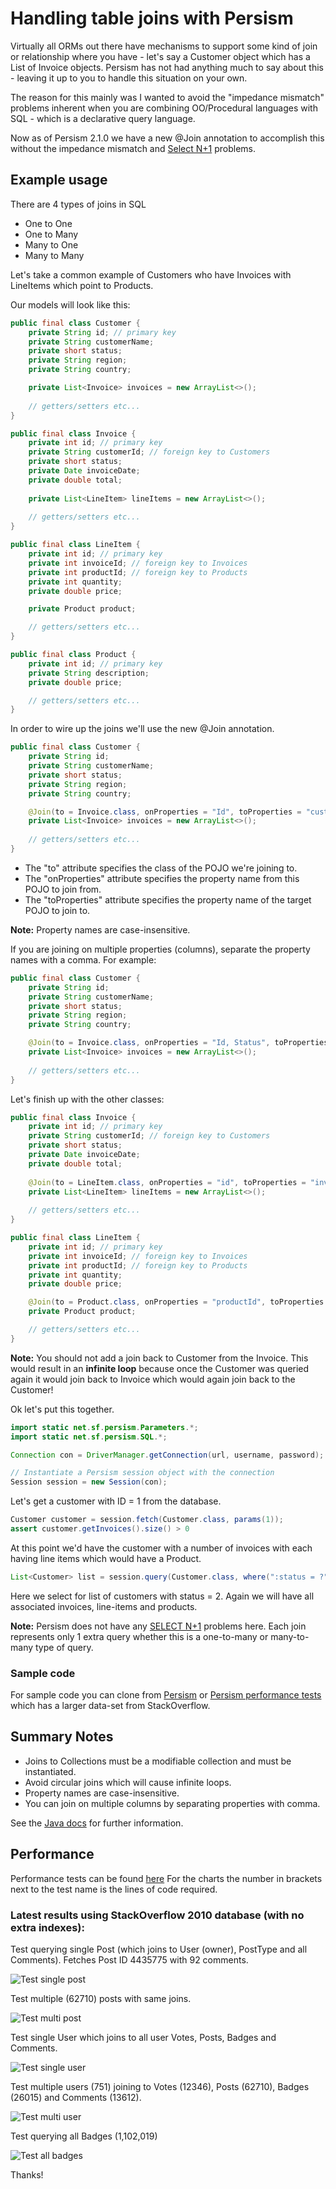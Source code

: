 # Handling table joins with Persism

Virtually all ORMs out there have mechanisms to support some kind of join or relationship 
where you have - let's say a Customer object which has a List of Invoice objects. 
Persism has not had anything much to say about this - leaving it up to you to handle this 
situation on your own.

The reason for this mainly was I wanted to avoid the "impedance mismatch" problems inherent 
when you are combining OO/Procedural languages with SQL - which is a declarative query 
language.

Now as of Persism 2.1.0 we have a new @Join annotation to accomplish this without the
impedance mismatch and [Select N+1](n+1.md) problems.

## Example usage

There are 4 types of joins in SQL
* One to One
* One to Many
* Many to One
* Many to Many

Let's take a common example of Customers who have Invoices with LineItems which point to Products.

Our models will look like this:

```java
public final class Customer {
    private String id; // primary key
    private String customerName;
    private short status;
    private String region;
    private String country;

    private List<Invoice> invoices = new ArrayList<>();
    
    // getters/setters etc...
}

public final class Invoice {
    private int id; // primary key
    private String customerId; // foreign key to Customers
    private short status;
    private Date invoiceDate;
    private double total;
    
    private List<LineItem> lineItems = new ArrayList<>();
    
    // getters/setters etc...   
} 

public final class LineItem {
    private int id; // primary key
    private int invoiceId; // foreign key to Invoices
    private int productId; // foreign key to Products
    private int quantity;
    private double price;     

    private Product product;

    // getters/setters etc...
} 

public final class Product {
    private int id; // primary key
    private String description;
    private double price;

    // getters/setters etc...
} 
```

In order to wire up the joins we'll use the new @Join annotation.

```java
public final class Customer {
    private String id; 
    private String customerName;
    private short status;
    private String region;
    private String country;

    @Join(to = Invoice.class, onProperties = "Id", toProperties = "customerId")
    private List<Invoice> invoices = new ArrayList<>();
    
    // getters/setters etc...
}
```

* The "to" attribute specifies the class of the POJO we're joining to. 
* The "onProperties" attribute specifies the property name from this POJO to join from. 
* The "toProperties" attribute specifies the property name of the target POJO to join to.    

**Note:** Property names are case-insensitive.

If you are joining on multiple properties (columns), separate the property names with a comma.
For example:

```java
public final class Customer {
    private String id; 
    private String customerName;
    private short status;
    private String region;
    private String country;

    @Join(to = Invoice.class, onProperties = "Id, Status", toProperties = "customerId, status")
    private List<Invoice> invoices = new ArrayList<>();
    
    // getters/setters etc...
}
```

Let's finish up with the other classes:


```java
public final class Invoice {
    private int id; // primary key
    private String customerId; // foreign key to Customers
    private short status;
    private Date invoiceDate;
    private double total;
    
    @Join(to = LineItem.class, onProperties = "id", toProperties = "invoiceId")
    private List<LineItem> lineItems = new ArrayList<>();
    
    // getters/setters etc...   
} 

public final class LineItem {
    private int id; // primary key
    private int invoiceId; // foreign key to Invoices
    private int productId; // foreign key to Products
    private int quantity;
    private double price;     

    @Join(to = Product.class, onProperties = "productId", toProperties = "id")
    private Product product;

    // getters/setters etc...
} 
```
**Note:** You should not add a join back to Customer from the Invoice. This would result 
in an **infinite loop** because once the Customer was queried again it would join back 
to Invoice which would again join back to the Customer!

Ok let's put this together.

```java
import static net.sf.persism.Parameters.*;
import static net.sf.persism.SQL.*;

Connection con = DriverManager.getConnection(url, username, password);

// Instantiate a Persism session object with the connection
Session session = new Session(con);
```

Let's get a customer with ID = 1 from the database.

```java
Customer customer = session.fetch(Customer.class, params(1));
assert customer.getInvoices().size() > 0
```

At this point we'd have the customer with a number of invoices with each having line items 
which would have a Product.

```java
List<Customer> list = session.query(Customer.class, where(":status = ?"), params(2));
```

Here we select for list of customers with status = 2. Again we will have all associated 
invoices, line-items and products.

**Note:** Persism does not have any [SELECT N+1](n+1.md) problems here. Each join represents 
only 1 extra query whether this is a one-to-many or many-to-many type of query.

### Sample code

For sample code you can clone from [Persism](https://github.com/sproket/Persism) or
[Persism performance tests](https://github.com/sproket/PersismPerformance) 
which has a larger data-set from StackOverflow.

## Summary Notes

* Joins to Collections must be a modifiable collection and must be instantiated.
* Avoid circular joins which will cause infinite loops.
* Property names are case-insensitive.
* You can join on multiple columns by separating properties with comma.

See the [Java docs](https://sproket.github.io/Persism/javadoc/persism2/sproket.github.io.persism/module-summary.html)
for further information.

## Performance

Performance tests can be found [here](https://github.com/sproket/PersismPerformance)
For the charts the number in brackets next to the test name is the lines of code required.

### Latest results using StackOverflow 2010 database (with no extra indexes):

Test querying single Post (which joins to User (owner), PostType and all Comments).
Fetches Post ID 4435775 with 92 comments.

![Test single post](img/testSinglePost.png)

Test multiple (62710) posts with same joins.

![Test multi post](img/testMultiplePosts.png)

Test single User which joins to all user Votes, Posts, Badges and Comments.

![Test single user](img/testSingleUser.png)

Test multiple users (751) joining to Votes (12346), Posts (62710), Badges (26015) and Comments (13612).

![Test multi user](img/testMultipleUsers.png)

Test querying all Badges (1,102,019)

![Test all badges](img/testQueryAllBadges.png)



Thanks!
